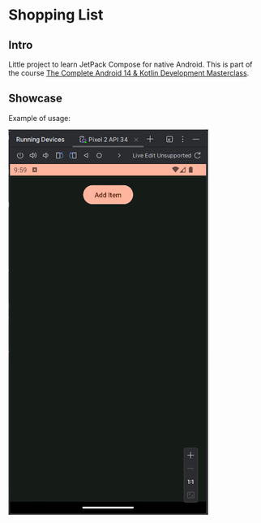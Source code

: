 # Shopping List

## Intro

Little project to learn JetPack Compose for native Android. This is part of the course [The Complete Android 14 & Kotlin Development Masterclass](https://www.udemy.com/course/android-kotlin-developer/learn/).

## Showcase

Example of usage:

![image](./assets/showcase.gif)